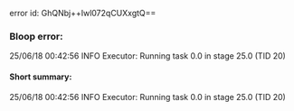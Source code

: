 error id: GhQNbj++Iwl072qCUXxgtQ==
### Bloop error:

25/06/18 00:42:56 INFO Executor: Running task 0.0 in stage 25.0 (TID 20)
#### Short summary: 

25/06/18 00:42:56 INFO Executor: Running task 0.0 in stage 25.0 (TID 20)